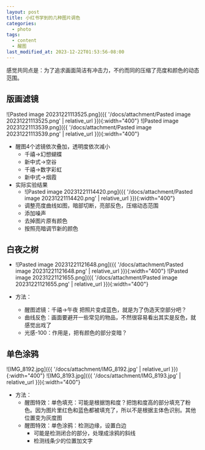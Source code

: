 ```yaml
---
layout: post
title: 小红书学到的几种图片调色
categories:
  - photo
tags:
  - content
  - 醒图
last_modified_at: 2023-12-22T01:53:56-08:00
---
```

感觉共同点是：为了追求画面简洁有冲击力，不约而同的压缩了亮度和颜色的动态范围。
## 版画滤镜

![Pasted image 20231221113525.png]({{ '/docs/attachment/Pasted image 20231221113525.png' | relative_url }}){:width="400"}  ![Pasted image 20231221113539.png]({{ '/docs/attachment/Pasted image 20231221113539.png' | relative_url }}){:width="400"} 
- 醒图4个滤镜依次叠加，透明度依次减小
	- 千禧->幻想蝴蝶
	- 新中式->空谷
	- 千禧->数字彩虹
	- 新中式->烟霞
- 实际实验结果
	- ![Pasted image 20231221114420.png]({{ '/docs/attachment/Pasted image 20231221114420.png' | relative_url }}){:width="400"}  
	- 调整亮度曲线如图，暗部切断，亮部反色，压缩动态范围
	- 添加噪声
	- 去掉图片原有颜色
	- 按照亮暗调节新的颜色

## 白夜之树


- ![Pasted image 20231221121648.png]({{ '/docs/attachment/Pasted image 20231221121648.png' | relative_url }}){:width="400"}  ![Pasted image 20231221121655.png]({{ '/docs/attachment/Pasted image 20231221121655.png' | relative_url }}){:width="400"} 

- 方法：
	- 醒图滤镜：千禧->午夜 把照片变成蓝色，就是为了伪造天空部分吧？
	- 曲线反色：画面要避开一些常见的物品，不然很容易看出其实是反色，就感觉出戏了
	- 光感-100：作用是，把有颜色的部分变暗？


## 单色涂鸦

![IMG_8192.jpg]({{ '/docs/attachment/IMG_8192.jpg' | relative_url }}){:width="400"}   ![IMG_8193.jpg]({{ '/docs/attachment/IMG_8193.jpg' | relative_url }}){:width="400"} 

- 方法：
	- 醒图特效：单色填充：可能是根据饱和度？把饱和度高的部分填充了粉色。因为图片里红色和蓝色都被填充了，所以不是根据主体色识别。其他位置变为灰度图
	- 醒图特效：单色涂鸦：检测边缘，设置白边
		- 可能是检测闭合的部分，处理成涂鸦的斜线
		- 检测线条少的位置加文字